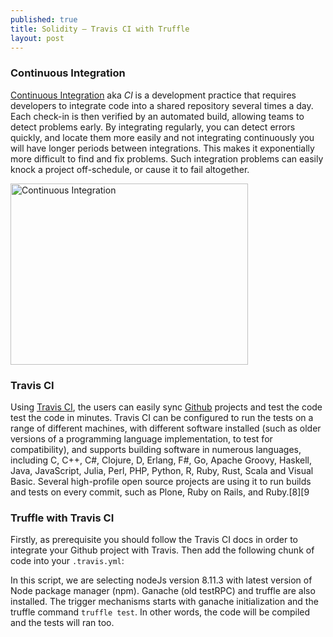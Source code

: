 ```yaml
---
published: true
title: Solidity – Travis CI with Truffle
layout: post
---
```


### Continuous Integration
[Continuous Integration] aka _CI_ is a development practice that requires developers to integrate code into a shared repository several times a day. Each check-in is then verified by an automated build, allowing teams to detect problems early. By integrating regularly, you can detect errors quickly, and locate them more easily and not integrating continuously you will have longer periods between integrations. This makes it exponentially more difficult to find and fix problems. Such integration problems can easily knock a project off-schedule, or cause it to fail altogether.

<img src="https://maikotrindade.com/public/img/ci.png" width="380" height="290" alt="Continuous Integration"/>


### Travis CI
Using [Travis CI], the users can easily sync [Github] projects and test the code test the code in minutes. Travis CI can be configured to run the tests on a range of different machines, with different software installed (such as older versions of a programming language implementation, to test for compatibility), and supports building software in numerous languages, including C, C++, C#, Clojure, D, Erlang, F#, Go, Apache Groovy, Haskell, Java, JavaScript, Julia, Perl, PHP, Python, R, Ruby, Rust, Scala and Visual Basic. Several high-profile open source projects are using it to run builds and tests on every commit, such as Plone, Ruby on Rails, and Ruby.[8][9

### Truffle with Travis CI
Firstly, as prerequisite you should follow the Travis CI docs in order to integrate your Github project with Travis.
Then add the following chunk of code into your `.travis.yml`:

<script src="https://gist.github.com/maikotrindade/2d544de08215085abfbba59ce3378a2c.js"></script>

In this script, we are selecting nodeJs version 8.11.3 with latest version of Node package manager (npm). Ganache (old testRPC) and truffle are also installed. The trigger mechanisms starts with ganache initialization and the truffle command `truffle test`.  In other words, the code will be compiled and the tests will ran too.

[Continuous Integration]: https://www.thoughtworks.com/continuous-integration
[Github]: https://github.com
[Travis CI]: https://travis-ci.com
[Travis CI docs]: https://docs.travis-ci.com/user/getting-started/